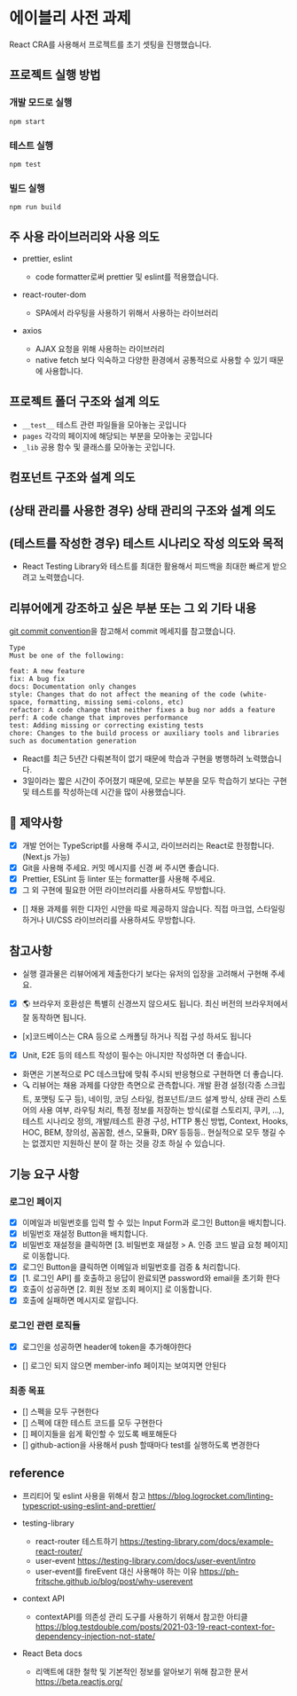 # 에이블리 사전 과제

React CRA를 사용해서 프로젝트를 초기 셋팅을 진행했습니다.

## 프로젝트 실행 방법

### 개발 모드로 실행

```
npm start
```

### 테스트 실행

```
npm test
```

### 빌드 실행

```
npm run build
```

## 주 사용 라이브러리와 사용 의도

- prettier, eslint

  - code formatter로써 prettier 및 eslint를 적용했습니다.

- react-router-dom

  - SPA에서 라우팅을 사용하기 위해서 사용하는 라이브러리

- axios
  - AJAX 요청을 위해 사용하는 라이브러리
  - native fetch 보다 익숙하고 다양한 환경에서 공통적으로 사용할 수 있기 때문에 사용합니다.

## 프로젝트 폴더 구조와 설계 의도

- `__test__` 테스트 관련 파일들을 모아놓는 곳입니다
- `pages` 각각의 페이지에 해당되는 부분을 모아놓는 곳입니다
- `_lib` 공용 함수 및 클래스를 모아놓는 곳입니다.

## 컴포넌트 구조와 설계 의도

## (상태 관리를 사용한 경우) 상태 관리의 구조와 설계 의도

## (테스트를 작성한 경우) 테스트 시나리오 작성 의도와 목적

- React Testing Library와 테스트를 최대한 활용해서 피드백을 최대한 빠르게 받으려고 노력했습니다.

## 리뷰어에게 강조하고 싶은 부분 또는 그 외 기타 내용

[git commit convention](https://github.com/nhn/toast-ui.vue-editor/blob/master/docs/COMMIT_MESSAGE_CONVENTION.md)을 참고해서 commit 메세지를 참고했습니다.

```
Type
Must be one of the following:

feat: A new feature
fix: A bug fix
docs: Documentation only changes
style: Changes that do not affect the meaning of the code (white-space, formatting, missing semi-colons, etc)
refactor: A code change that neither fixes a bug nor adds a feature
perf: A code change that improves performance
test: Adding missing or correcting existing tests
chore: Changes to the build process or auxiliary tools and libraries such as documentation generation
```

- React를 최근 5년간 다뤄본적이 없기 때문에 학습과 구현을 병행하려 노력했습니다.
- 3일이라는 짧은 시간이 주어졌기 때문에, 모르는 부분을 모두 학습하기 보다는 구현 및 테스트를 작성하는데 시간을 많이 사용했습니다.

## 🧐 제약사항

- [x] 개발 언어는 TypeScript를 사용해 주시고, 라이브러리는 React로 한정합니다. (Next.js 가능)
- [x] Git을 사용해 주세요. 커밋 메시지를 신경 써 주시면 좋습니다.
- [x] Prettier, ESLint 등 linter 또는 formatter를 사용해 주세요.
- [x] 그 외 구현에 필요한 어떤 라이브러리를 사용하셔도 무방합니다.
- [] 채용 과제를 위한 디자인 시안을 따로 제공하지 않습니다. 직접 마크업, 스타일링 하거나 UI/CSS 라이브러리를 사용하셔도 무방합니다.

## 참고사항

- 실행 결과물은 리뷰어에게 제출한다기 보다는 유저의 입장을 고려해서 구현해 주세요.
- [x] 🌎 브라우저 호환성은 특별히 신경쓰지 않으셔도 됩니다. 최신 버전의 브라우저에서 잘 동작하면 됩니다.
- [x]코드베이스는 CRA 등으로 스캐폴딩 하거나 직접 구성 하셔도 됩니다
- [x] Unit, E2E 등의 테스트 작성이 필수는 아니지만 작성하면 더 좋습니다.
- 화면은 기본적으로 PC 데스크탑에 맞춰 주시되 반응형으로 구현하면 더 좋습니다.
- 🔍 리뷰어는 채용 과제를 다양한 측면으로 관측합니다. 개발 환경 설정(각종 스크립트, 포맷팅 도구 등), 네이밍, 코딩 스타일, 컴포넌트/코드 설계 방식, 상태 관리 스토어의 사용 여부, 라우팅 처리, 특정 정보를 저장하는 방식(로컬 스토리지, 쿠키, ...), 테스트 시나리오 정의, 개발/테스트 환경 구성, HTTP 통신 방법, Context, Hooks, HOC, BEM, 창의성, 꼼꼼함, 센스, 모듈화, DRY 등등등.. 현실적으로 모두 챙길 수는 없겠지만 지원하신 분이 잘 하는 것을 강조 하실 수 있습니다.

## 기능 요구 사항

### 로그인 페이지

- [x] 이메일과 비밀번호를 입력 할 수 있는 Input Form과 로그인 Button을 배치합니다.
- [x] 비밀번호 재설정 Button을 배치합니다.
- [x] 비밀번호 재설정을 클릭하면 [3. 비밀번호 재설정 > A. 인증 코드 발급 요청 페이지] 로 이동합니다.
- [x] 로그인 Button을 클릭하면 이메일과 비밀번호를 검증 & 처리합니다.
- [x] [1. 로그인 API] 를 호출하고 응답이 완료되면 password와 email을 초기화 한다
- [x] 호출이 성공하면 [2. 회원 정보 조회 페이지] 로 이동합니다.
- [x] 호출에 실패하면 메시지로 알립니다.

### 로그인 관련 로직들

- [x] 로그인을 성공하면 header에 token을 추가해야한다
- [] 로그인 되지 않으면 member-info 페이지는 보여지면 안된다

### 최종 목표

- [] 스펙을 모두 구현한다
- [] 스펙에 대한 테스트 코드를 모두 구현한다
- [] 페이지들을 쉽게 확인할 수 있도록 배포해둔다
- [] github-action을 사용해서 push 할때마다 test를 실행하도록 변경한다

## reference

- 프리티어 및 eslint 사용을 위해서 참고 https://blog.logrocket.com/linting-typescript-using-eslint-and-prettier/

- testing-library

  - react-router 테스트하기 https://testing-library.com/docs/example-react-router/
  - user-event https://testing-library.com/docs/user-event/intro
  - user-event를 fireEvent 대신 사용해야 하는 이유 https://ph-fritsche.github.io/blog/post/why-userevent

- context API

  - contextAPI를 의존성 관리 도구를 사용하기 위해서 참고한 아티클 https://blog.testdouble.com/posts/2021-03-19-react-context-for-dependency-injection-not-state/

- React Beta docs
  - 리액트에 대한 철학 및 기본적인 정보를 알아보기 위해 참고한 문서 https://beta.reactjs.org/
